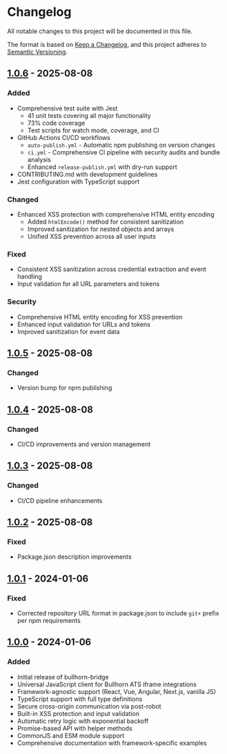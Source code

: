 # Changelog

All notable changes to this project will be documented in this file.

The format is based on [Keep a Changelog](https://keepachangelog.com/en/1.0.0/),
and this project adheres to [Semantic Versioning](https://semver.org/spec/v2.0.0.html).

## [1.0.6] - 2025-08-08

### Added
- Comprehensive test suite with Jest
  - 41 unit tests covering all major functionality
  - 73% code coverage
  - Test scripts for watch mode, coverage, and CI
- GitHub Actions CI/CD workflows
  - `auto-publish.yml` - Automatic npm publishing on version changes
  - `ci.yml` - Comprehensive CI pipeline with security audits and bundle analysis
  - Enhanced `release-publish.yml` with dry-run support
- CONTRIBUTING.md with development guidelines
- Jest configuration with TypeScript support

### Changed
- Enhanced XSS protection with comprehensive HTML entity encoding
  - Added `htmlEncode()` method for consistent sanitization
  - Improved sanitization for nested objects and arrays
  - Unified XSS prevention across all user inputs

### Fixed
- Consistent XSS sanitization across credential extraction and event handling
- Input validation for all URL parameters and tokens

### Security
- Comprehensive HTML entity encoding for XSS prevention
- Enhanced input validation for URLs and tokens
- Improved sanitization for event data

## [1.0.5] - 2025-08-08

### Changed
- Version bump for npm publishing

## [1.0.4] - 2025-08-08

### Changed
- CI/CD improvements and version management

## [1.0.3] - 2025-08-08

### Changed
- CI/CD pipeline enhancements

## [1.0.2] - 2025-08-08

### Fixed
- Package.json description improvements

## [1.0.1] - 2024-01-06

### Fixed
- Corrected repository URL format in package.json to include `git+` prefix per npm requirements

## [1.0.0] - 2024-01-06

### Added
- Initial release of bullhorn-bridge
- Universal JavaScript client for Bullhorn ATS iframe integrations
- Framework-agnostic support (React, Vue, Angular, Next.js, vanilla JS)
- TypeScript support with full type definitions
- Secure cross-origin communication via post-robot
- Built-in XSS protection and input validation
- Automatic retry logic with exponential backoff
- Promise-based API with helper methods
- CommonJS and ESM module support
- Comprehensive documentation with framework-specific examples

[1.0.6]: https://github.com/ddonathan/bullhorn-bridge/releases/tag/v1.0.6
[1.0.5]: https://github.com/ddonathan/bullhorn-bridge/releases/tag/v1.0.5
[1.0.4]: https://github.com/ddonathan/bullhorn-bridge/releases/tag/v1.0.4
[1.0.3]: https://github.com/ddonathan/bullhorn-bridge/releases/tag/v1.0.3
[1.0.2]: https://github.com/ddonathan/bullhorn-bridge/releases/tag/v1.0.2
[1.0.1]: https://github.com/ddonathan/bullhorn-bridge/releases/tag/v1.0.1
[1.0.0]: https://github.com/ddonathan/bullhorn-bridge/releases/tag/v1.0.0